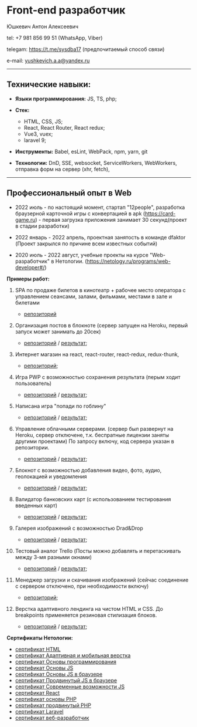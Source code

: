 # Front-end разработчик

Юшкевич Антон Алексеевич

tel: +7 981 856 99 51 (WhatsApp, Viber)

telegam: https://t.me/sysdba17 (предпочитаемый способ связи)

e-mail: yushkevich.a.a@yandex.ru


____

## Технические навыки:

* **Языки программирования:** JS, TS, php;
* **Стек:**
    - HTML, CSS, JS;
    - React, React Router, React redux;
    - Vue3, vuex;
    - laravel 9;

* **Инструменты:** Babel, esLint, WebPack, npm, yarn, git
* **Технологии:**  DnD, SSE, websocket, ServiceWorkers, WebWorkers, отправка форм на сервер (xhr, fetch),
____

## Профессиональный опыт в Web

* 2022 июль - по настоящий момент,  стартап "12people", разработка браузерной карточной игры с конвертацией в apk
(https://card-game.ru) - первая загрузка приложения занимает 30 секунд(проект в стадии разработки)

* 2022 январь - 2022 апрель, проектная занятость в команде dfaktor (Проект закрылся по причине всем известных событий)

* 2020 июль - 2022 август,  учебные проекты на курсе "Web-разработчик" в Нетологии.
(https://netology.ru/programs/web-developer#/)

**Примеры работ:**

1. SPA по продаже билетов в кинотеатр + рабочее место оператора с управлением сеансами, залами, фильмами, местами в зале и билетами
    - [репозиторий](https://github.com/Yushkevich-A-A/diploma_react_laravel)

2. Организация постов в блокноте (сервер запущен на Heroku, первый запуск может занимать до 20сек)
    - [репозиторий](https://github.com/Yushkevich-A-A/ahj-diploma) / [результат](https://yushkevich-a-a.github.io/ahj-diploma/);
    
3. Интернет магазин на react, react-router, react-redux, redux-thunk,
    - [репозиторий](https://github.com/Yushkevich-A-A/diploma-react-store);

4. Игра PWP с возможностью сохранения результата (перым ходит пользователь)

    - [репозиторий](https://github.com/Yushkevich-A-A/js-advanced-diploma) / [результат](https://yushkevich-a-a.github.io/js-advanced-diploma/);

5. Написана игра "попади по гоблину"
    - [репозиторий](https://github.com/Yushkevich-A-A/goblin_game) / [результат](https://yushkevich-a-a.github.io/goblin_game/);

6. Управление облачными серверами. (сервер был развернут на Heroku, сервер отключене, т.к. беспратные лицензии заняты другими проектами) По запросу включу, код сервера указан в репозитории.
    - [репозиторий](https://github.com/Yushkevich-A-A/cloud_dashboard_client) / [результат](https://yushkevich-a-a.github.io/cloud_dashboard_client/);

7. Блокнот с возможностью добавления видео, фото, аудио, геолокацией и уведомления
    - [репозиторий](https://github.com/Yushkevich-A-A/media) / [результат](https://yushkevich-a-a.github.io/media/);
    
8. Валидатор банковских карт (с использованием тестирования введенных карт)
    - [репозиторий](https://github.com/Yushkevich-A-A/credit_card_validation) / [результат](https://github.com/Yushkevich-A-A/credit_card_validation);

9. Галерея изображений с возможностью Drad&Drop 
    - [репозиторий](https://github.com/Yushkevich-A-A/modern_image_gallery) / [результат](https://yushkevich-a-a.github.io/modern_image_gallery/);

10. Тестовый аналог Trello (Посты можно добавлять и перетаскивать между 3-мя разными окнами)
    - [репозиторий](https://github.com/Yushkevich-A-A/trello) / [результат](https://yushkevich-a-a.github.io/trello/);

11. Менеджер загрузки и скачивания изображений (сейчас соединение с сервером отключено, при необходимости включу)
    - [репозиторий](https://github.com/Yushkevich-A-A/image_manager_client);

12. Верстка адаптивного лендинга на чистом HTML и CSS. До breakpoints применяется резиновая стилизация блоков.
    - [репозиторий](https://github.com/Yushkevich-A-A/mq-diploma) / [результат](https://yushkevich-a-a.github.io/mq-diploma/);

**Сертификаты Нетологии:**
- [сертификат HTML](https://netology.ru/backend/api/user/programs/11730/pdf_certificate)
- [сертификат Адаптивная и мобильная верстка](https://netology.ru/backend/api/user/programs/12464/pdf_certificate)
- [сертификат Основы программирования](https://netology.ru/backend/api/user/programs/14989/pdf_certificate)
- [сертификат Основы JS](https://netology.ru/backend/api/user/programs/16731/pdf_certificate)
- [сертификат Основы JS в браузере](https://netology.ru/backend/api/user/programs/17294/pdf_certificate)
- [сертификат Продвинутый JS в браузере](https://netology.ru/backend/api/user/programs/20124/pdf_certificate)
- [сертификат Современные возможности JS](https://netology.ru/backend/api/user/programs/8056/pdf_certificate)
- [сертификат React](https://netology.ru/backend/api/user/programs/21649/pdf_certificate)
- [сертификат основы PHP](https://netology.ru/backend/api/user/programs/22896/pdf_certificate)
- [сертификат продвинутый PHP](https://netology.ru/backend/api/user/programs/25449/pdf_certificate)
- [сертификат Laravel](https://netology.ru/backend/api/user/programs/25451/pdf_certificate)
- [сертификат веб-разработчик](https://netology.ru/backend/api/user/programs/12460/pdf_certificate)
